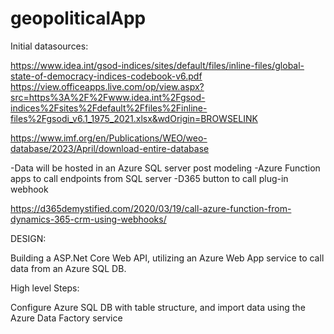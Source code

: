 # geopoliticalApp

Initial datasources:

https://www.idea.int/gsod-indices/sites/default/files/inline-files/global-state-of-democracy-indices-codebook-v6.pdf
https://view.officeapps.live.com/op/view.aspx?src=https%3A%2F%2Fwww.idea.int%2Fgsod-indices%2Fsites%2Fdefault%2Ffiles%2Finline-files%2Fgsodi_v6.1_1975_2021.xlsx&wdOrigin=BROWSELINK


https://www.imf.org/en/Publications/WEO/weo-database/2023/April/download-entire-database




-Data will be hosted in an Azure SQL server post modeling
-Azure Function apps to call endpoints from SQL server
-D365 button to call plug-in webhook



https://d365demystified.com/2020/03/19/call-azure-function-from-dynamics-365-crm-using-webhooks/




DESIGN:

Building a ASP.Net Core Web API, utilizing an Azure Web App service to call data from an Azure SQL DB.

High level Steps:

Configure Azure SQL DB with table structure, and import data using the Azure Data Factory service

